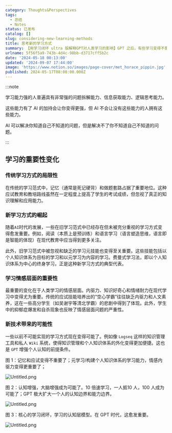 ```yaml
---
category: Thoughts&Perspectives
tags:
  - 总结
  - Notes
status: 已发布
catalog: []
slug: considering-new-learning-methods
title: 思考新的学习方式
summary: 【用学习闭环 ultra 版解释GPT对人类学习的影响】GPT 之后，有些学习变得不重要了，有些学习变得更重要了，有些学习从不可能变成可能了。
urlname: 5f56f5a9-743b-4d4c-98bb-d3717cff5b2c
date: '2024-05-18 00:13:00'
updated: '2024-09-07 17:44:00'
image: 'https://www.notion.so/images/page-cover/met_horace_pippin.jpg'
published: 2024-05-17T08:00:00.000Z
---
```


:::note


学习能力强的人普遍具有非常强的问题拆解能力、信息获取能力、逻辑思考能力。


这些能力有了 AI 的加持会让你变得更强，但 AI 不会让没有这些能力的人拥有这些能力。


AI 可以解决你知道自己不知道的问题，但是解决不了你不知道自己不知道的问题。


:::


## 学习的重要性变化


### 传统学习方式的局限性


在传统的学习范式中，记忆（通常是死记硬背）和做题套路占据了重要地位。这种应试教育和教培路线虽然在一定程度上提高了学生的考试成绩，但忽视了真正的知识理解和应用能力。


### 新学习方式的崛起


随着`AI`时代的发展，一些在旧学习范式中已经存在但未被充分重视的学习方式变得愈发重要。例如，阅读（本质上是预训练）和语言学习（语言塑造思维，语言即是智能的体现）在现代教育中应当得到更多关注。


此外，旧学习范式中被忽视和缺乏的学习元技能也变得至关重要。这些技能包括以个人知识体系为目标的学习和以元学习为内容的学习。费曼式学习法，即以个人知识体系为中心的终身学习，正是这种新学习方式的典型代表。


### 学习情感层面的重要性


最重要的变化在于人类学习的情感层面。内驱力、知识好奇心和情绪耐力在现代学习中变得尤为重要。传统的应试技能培养出的“空心学霸”往往缺乏内驱力和人文素养，这在一些高分学生（如吴谢宇等清北学霸）的悲剧中得到了体现。此外，学生中的抑郁症爆发和自杀现象也反映了情感层面问题的严重性。


### 新技术带来的可能性


一些以前不可能实现的学习方式现在变得可能了。例如像 `Logseq` 这样的知识管理工具和私人 `Wiki` 系统，使得知识管理和个人知识体系的外化变得更加便捷。这也是 `GPT` 增强个人认知的前提条件。


图 1：记忆和应试变得不重要了；元学习/构建个人知识体系的学习能力，情感内驱力变得更重要了；


![Untitled.png](https://prod-files-secure.s3.us-west-2.amazonaws.com/5d24fe63-e567-4804-86f9-9fdc62e13082/a8319b77-00b3-43d9-9f99-e58187f20cfe/Untitled.png?X-Amz-Algorithm=AWS4-HMAC-SHA256&X-Amz-Content-Sha256=UNSIGNED-PAYLOAD&X-Amz-Credential=ASIAZI2LB466Z3XB2YBZ%2F20250219%2Fus-west-2%2Fs3%2Faws4_request&X-Amz-Date=20250219T053659Z&X-Amz-Expires=3600&X-Amz-Security-Token=IQoJb3JpZ2luX2VjEHUaCXVzLXdlc3QtMiJGMEQCIEQjnOXOUiRo4iF1H89bV4olymySKSm3M9opEyGxkGZzAiB60VhA%2FdX3T89brnfMAx9byJOtJp%2B0qrRNde4uutOCtCqIBAie%2F%2F%2F%2F%2F%2F%2F%2F%2F%2F8BEAAaDDYzNzQyMzE4MzgwNSIMscO9H6tklPfQ%2F0fFKtwDRIArmIsvD6L8cmG5UualOZmayvI7yl42jlVVsOXxYiGsR7oT2h44bXmpdBOu6xMdUxb2jpU1VziVBdwILkPYaWFpaQtKtnznGEjWzxS3GsA8RJd%2BtRyTJ6NYTbnCnHU8VCZhPoq6pxdyx5X2hetdmuLMwTDLL8S6z07z5rzp2G3knUUmfj8Nz9n4DYBcIRgFaigLIzHJuMU0FAsCt2jmVFxTzky055ka7fL2J5yHUrNM2XbkPJlaSabhENtfXp6Xcgk8kQtMpB5AA5eY0brlI%2BHcZNpR81fh4p2FzmHEXyC%2BUMB68vB0pZaaHxB3co2o0xe0iFPS8gcRJ0BoCEPpj1BVcVmM04S%2FRX7LN5Ce3qxl6vOG9SMvmzuAQESZMFqApO2wUxihLeT%2B7hSzmWL7ZVG8RFh7MWByGSEVq%2BQlw%2F5IS8QwwmyTsNYjKQgWd7htaHutluKr9cDrdEKnkqZJnjDkhjHWt7OZFN1x7PNpp8eYD%2BvZmfCbyFwtUCa7gPwgs381VNprwf1l6DLXQHXim8%2FbdMnmEUvV2chqzhwK0svgq4jEQ%2B4GR7VIBWZh0cm4nxdD5ny7W%2FmEjBsHbmLBOpdIOE67VDrKly18BNNetLEHqYrHpm0arJgxrRMw38PVvQY6pgGbW9eJwyk82YLbHVTOAgDqhbLC180lmkRytvdh3aWHuL7%2F0dwsz5ZyXyoNEdVAcYIirqVnpEFOM9VINPnUWQ%2FyPICJyKY%2FGBvyiY%2F7%2FFUa%2BQCPmEw3U0ESegIkg4SOjDgW3Yz74At5y0QRPwi3OJ1ejy2tYNjNmhUOhHEBZsrsGUp3BhrY5nvk2R%2F1oKJFC6S%2BAv8iM8x5WCt9mLpiu1mgZwdO19jZ&X-Amz-Signature=e2d76b705aed470ef40926f33598809937b392909adc6c5a70f45ad2e41a037f&X-Amz-SignedHeaders=host&x-id=GetObject)


图 2：认知增强，大脑增强成为可能了。10 倍速学习，一人抵10 人，100 人成为可能了；GPT 极大扩大一个人的认知边界和能力边界。


![Untitled.png](https://prod-files-secure.s3.us-west-2.amazonaws.com/5d24fe63-e567-4804-86f9-9fdc62e13082/e195b372-4d2b-479c-9e75-1be4e2c1412e/Untitled.png?X-Amz-Algorithm=AWS4-HMAC-SHA256&X-Amz-Content-Sha256=UNSIGNED-PAYLOAD&X-Amz-Credential=ASIAZI2LB466Z3XB2YBZ%2F20250219%2Fus-west-2%2Fs3%2Faws4_request&X-Amz-Date=20250219T053659Z&X-Amz-Expires=3600&X-Amz-Security-Token=IQoJb3JpZ2luX2VjEHUaCXVzLXdlc3QtMiJGMEQCIEQjnOXOUiRo4iF1H89bV4olymySKSm3M9opEyGxkGZzAiB60VhA%2FdX3T89brnfMAx9byJOtJp%2B0qrRNde4uutOCtCqIBAie%2F%2F%2F%2F%2F%2F%2F%2F%2F%2F8BEAAaDDYzNzQyMzE4MzgwNSIMscO9H6tklPfQ%2F0fFKtwDRIArmIsvD6L8cmG5UualOZmayvI7yl42jlVVsOXxYiGsR7oT2h44bXmpdBOu6xMdUxb2jpU1VziVBdwILkPYaWFpaQtKtnznGEjWzxS3GsA8RJd%2BtRyTJ6NYTbnCnHU8VCZhPoq6pxdyx5X2hetdmuLMwTDLL8S6z07z5rzp2G3knUUmfj8Nz9n4DYBcIRgFaigLIzHJuMU0FAsCt2jmVFxTzky055ka7fL2J5yHUrNM2XbkPJlaSabhENtfXp6Xcgk8kQtMpB5AA5eY0brlI%2BHcZNpR81fh4p2FzmHEXyC%2BUMB68vB0pZaaHxB3co2o0xe0iFPS8gcRJ0BoCEPpj1BVcVmM04S%2FRX7LN5Ce3qxl6vOG9SMvmzuAQESZMFqApO2wUxihLeT%2B7hSzmWL7ZVG8RFh7MWByGSEVq%2BQlw%2F5IS8QwwmyTsNYjKQgWd7htaHutluKr9cDrdEKnkqZJnjDkhjHWt7OZFN1x7PNpp8eYD%2BvZmfCbyFwtUCa7gPwgs381VNprwf1l6DLXQHXim8%2FbdMnmEUvV2chqzhwK0svgq4jEQ%2B4GR7VIBWZh0cm4nxdD5ny7W%2FmEjBsHbmLBOpdIOE67VDrKly18BNNetLEHqYrHpm0arJgxrRMw38PVvQY6pgGbW9eJwyk82YLbHVTOAgDqhbLC180lmkRytvdh3aWHuL7%2F0dwsz5ZyXyoNEdVAcYIirqVnpEFOM9VINPnUWQ%2FyPICJyKY%2FGBvyiY%2F7%2FFUa%2BQCPmEw3U0ESegIkg4SOjDgW3Yz74At5y0QRPwi3OJ1ejy2tYNjNmhUOhHEBZsrsGUp3BhrY5nvk2R%2F1oKJFC6S%2BAv8iM8x5WCt9mLpiu1mgZwdO19jZ&X-Amz-Signature=9c45a314618ce375989da5151c98bcc8d5ea9c9c3ded5d5a80ae910449c19c81&X-Amz-SignedHeaders=host&x-id=GetObject)


图 3：核心的学习闭环，学习的认知层模型。在 GPT 时代，这愈发重要。


![Untitled.png](https://prod-files-secure.s3.us-west-2.amazonaws.com/5d24fe63-e567-4804-86f9-9fdc62e13082/57f2a38d-97b9-407e-baa1-8fecb8348e87/Untitled.png?X-Amz-Algorithm=AWS4-HMAC-SHA256&X-Amz-Content-Sha256=UNSIGNED-PAYLOAD&X-Amz-Credential=ASIAZI2LB466Z3XB2YBZ%2F20250219%2Fus-west-2%2Fs3%2Faws4_request&X-Amz-Date=20250219T053659Z&X-Amz-Expires=3600&X-Amz-Security-Token=IQoJb3JpZ2luX2VjEHUaCXVzLXdlc3QtMiJGMEQCIEQjnOXOUiRo4iF1H89bV4olymySKSm3M9opEyGxkGZzAiB60VhA%2FdX3T89brnfMAx9byJOtJp%2B0qrRNde4uutOCtCqIBAie%2F%2F%2F%2F%2F%2F%2F%2F%2F%2F8BEAAaDDYzNzQyMzE4MzgwNSIMscO9H6tklPfQ%2F0fFKtwDRIArmIsvD6L8cmG5UualOZmayvI7yl42jlVVsOXxYiGsR7oT2h44bXmpdBOu6xMdUxb2jpU1VziVBdwILkPYaWFpaQtKtnznGEjWzxS3GsA8RJd%2BtRyTJ6NYTbnCnHU8VCZhPoq6pxdyx5X2hetdmuLMwTDLL8S6z07z5rzp2G3knUUmfj8Nz9n4DYBcIRgFaigLIzHJuMU0FAsCt2jmVFxTzky055ka7fL2J5yHUrNM2XbkPJlaSabhENtfXp6Xcgk8kQtMpB5AA5eY0brlI%2BHcZNpR81fh4p2FzmHEXyC%2BUMB68vB0pZaaHxB3co2o0xe0iFPS8gcRJ0BoCEPpj1BVcVmM04S%2FRX7LN5Ce3qxl6vOG9SMvmzuAQESZMFqApO2wUxihLeT%2B7hSzmWL7ZVG8RFh7MWByGSEVq%2BQlw%2F5IS8QwwmyTsNYjKQgWd7htaHutluKr9cDrdEKnkqZJnjDkhjHWt7OZFN1x7PNpp8eYD%2BvZmfCbyFwtUCa7gPwgs381VNprwf1l6DLXQHXim8%2FbdMnmEUvV2chqzhwK0svgq4jEQ%2B4GR7VIBWZh0cm4nxdD5ny7W%2FmEjBsHbmLBOpdIOE67VDrKly18BNNetLEHqYrHpm0arJgxrRMw38PVvQY6pgGbW9eJwyk82YLbHVTOAgDqhbLC180lmkRytvdh3aWHuL7%2F0dwsz5ZyXyoNEdVAcYIirqVnpEFOM9VINPnUWQ%2FyPICJyKY%2FGBvyiY%2F7%2FFUa%2BQCPmEw3U0ESegIkg4SOjDgW3Yz74At5y0QRPwi3OJ1ejy2tYNjNmhUOhHEBZsrsGUp3BhrY5nvk2R%2F1oKJFC6S%2BAv8iM8x5WCt9mLpiu1mgZwdO19jZ&X-Amz-Signature=b808f109a40fdcf075f7429849726e7ca013aec04078bc22d750af943c7c78e7&X-Amz-SignedHeaders=host&x-id=GetObject)

